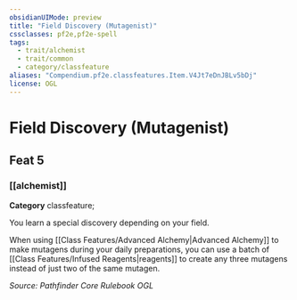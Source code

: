 ```yaml
---
obsidianUIMode: preview
title: "Field Discovery (Mutagenist)"
cssclasses: pf2e,pf2e-spell
tags:
  - trait/alchemist
  - trait/common
  - category/classfeature
aliases: "Compendium.pf2e.classfeatures.Item.V4Jt7eDnJBLv5bDj"
license: OGL
---
```

# Field Discovery (Mutagenist)
## Feat 5
### [[alchemist]]

**Category** classfeature; 




You learn a special discovery depending on your field.

When using [[Class Features/Advanced Alchemy|Advanced Alchemy]] to make mutagens during your daily preparations, you can use a batch of [[Class Features/Infused Reagents|reagents]] to create any three mutagens instead of just two of the same mutagen.

*Source: Pathfinder Core Rulebook*
*OGL*